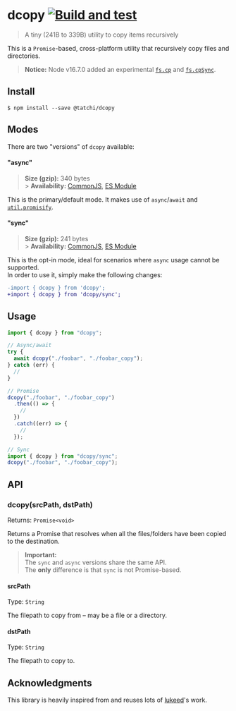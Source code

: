 # dcopy [![Build and test](https://github.com/tatchi/dcopy/actions/workflows/ci.yml/badge.svg)](https://github.com/tatchi/dcopy/actions/workflows/ci.yml)

> A tiny (241B to 339B) utility to copy items recursively

This is a `Promise`-based, cross-platform utility that recursively copy files and directories.

> **Notice:** Node v16.7.0 added an experimental [`fs.cp`](https://nodejs.org/docs/latest-v16.x/api/fs.html#fscpsrc-dest-options-callback) and [`fs.cpSync`](https://nodejs.org/docs/latest-v16.x/api/fs.html#fscpsyncsrc-dest-options).

## Install

```
$ npm install --save @tatchi/dcopy
```

## Modes

There are two "versions" of `dcopy` available:

#### "async"

> **Size (gzip):** 340 bytes<br> > **Availability:** [CommonJS](https://unpkg.com/@tatchi/dcopy/dist/index.js), [ES Module](https://unpkg.com/@tatchi/dcopy/dist/index.mjs)

This is the primary/default mode. It makes use of `async`/`await` and [`util.promisify`](https://nodejs.org/api/util.html#util_util_promisify_original).

#### "sync"

> **Size (gzip):** 241 bytes<br> > **Availability:** [CommonJS](https://unpkg.com/@tatchi/dcopy/sync/index.js), [ES Module](https://unpkg.com/@tatchi/dcopy/sync/index.mjs)

This is the opt-in mode, ideal for scenarios where `async` usage cannot be supported.<br>In order to use it, simply make the following changes:

```diff
-import { dcopy } from 'dcopy';
+import { dcopy } from 'dcopy/sync';
```

## Usage

```ts
import { dcopy } from "dcopy";

// Async/await
try {
  await dcopy("./foobar", "./foobar_copy");
} catch (err) {
  //
}

// Promise
dcopy("./foobar", "./foobar_copy")
  .then(() => {
    //
  })
  .catch((err) => {
    //
  });

// Sync
import { dcopy } from "dcopy/sync";
dcopy("./foobar", "./foobar_copy");
```

## API

### dcopy(srcPath, dstPath)

Returns: `Promise<void>`

Returns a Promise that resolves when all the files/folders have been copied to the destination.

> **Important:**<br>The `sync` and `async` versions share the same API.<br>The **only** difference is that `sync` is not Promise-based.

#### srcPath

Type: `String`

The filepath to copy from – may be a file or a directory.

#### dstPath

Type: `String`<br>

The filepath to copy to.

## Acknowledgments

This library is heavily inspired from and reuses lots of [lukeed](https://github.com/lukeed)'s work.

